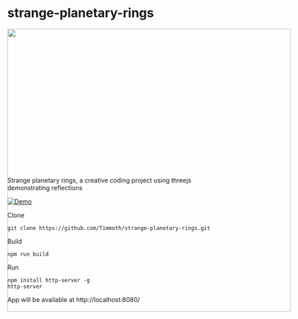 # strange-planetary-rings

<p align="center">
   <div style="width:640;height:320">
       <img style="width: inherit" src="https://raw.githubusercontent.com/Timmoth/strange-planetary-rings/main/strange-planetary-rings.gif">
</div>
</p>

Strange planetary rings, a creative coding project using threejs demonstrating reflections

[![Demo](https://img.shields.io/badge/live-demo-green?style=flat-square)](https://timmoth.com/showcase/CAlgXaEIcU2yI_c1bPMwCg)

Clone

```
git clone https://github.com/Timmoth/strange-planetary-rings.git
```

Build

```
npm run build
```

Run

```
npm install http-server -g
http-server
```

App will be available at http://localhost:8080/
